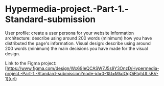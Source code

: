 # Hypermedia-project.-Part-1.-Standard-submission

User profile: create a user persona for your website
Information architecture: describe using around 200 words (minimum) how you have distributed the page's information.
Visual design: describe using around 200 words (minimum) the main decisions you have made for the visual design.

Link to the Figma project:
[https://www.figma.com/design/Wc69IeQCASW7J5s9Y3OnzD/Hypermedia-project.-Part-1.-Standard-submission?node-id=0-1&t=MkdOgOiFtqhULsBV-1](url)
